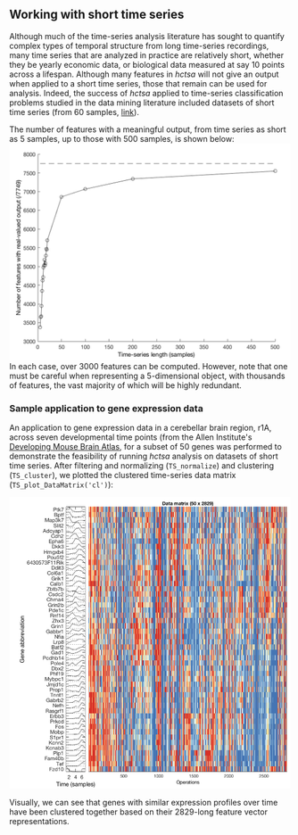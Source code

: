 ## Working with short time series

Although much of the time-series analysis literature has sought to quantify complex types of temporal structure from long time-series recordings, many time series that are analyzed in practice are relatively short, whether they be yearly economic data, or biological data measured at say 10 points across a lifespan.
Although many features in _hctsa_ will not give an output when applied to a short time series, those that remain can be used for analysis. Indeed, the success of _hctsa_ applied to time-series classification problems studied in the data mining literature included datasets of short time series (from 60 samples, [link](http://ieeexplore.ieee.org/lpdocs/epic03/wrapper.htm?arnumber=6786425)).

The number of features with a meaningful output, from time series as short as 5 samples, up to those with 500 samples, is shown below:
![](/img/LengthDependence.png)
In each case, over 3000 features can be computed.
However, note that one must be careful when representing a 5-dimensional object, with thousands of features, the vast majority of which will be highly redundant.

### Sample application to gene expression data
An application to gene expression data in a cerebellar brain region, r1A, across seven developmental time points (from the Allen Institute's [Developing Mouse Brain Atlas]((http://developingmouse.brain-map.org)), for a subset of 50 genes was performed to demonstrate the feasibility of running _hctsa_ analysis on datasets of short time series.
After filtering and normalizing (`TS_normalize`) and clustering (`TS_cluster`), we plotted the clustered time-series data matrix (`TS_plot_DataMatrix('cl')`):

![](/assets/GeneExpressionExample.png)

Visually, we can see that genes with similar expression profiles over time have been clustered together based on their 2829-long feature vector representations.